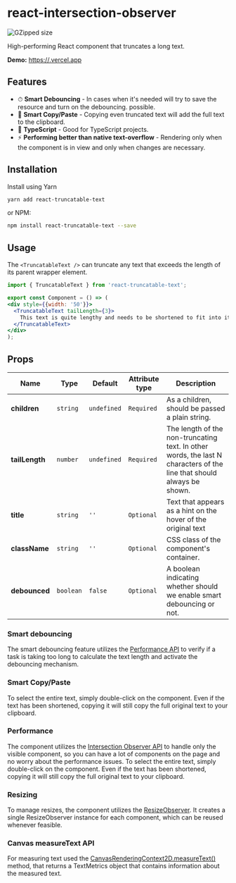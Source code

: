# react-intersection-observer

![GZipped size][npm-minzip-svg]

High-performing React component that truncates a long text.

**Demo:**
[https://.vercel.app](.vercel.app)

## Features

- ⏱ **Smart Debouncing** - In cases when it's needed will try to save the resource and turn on the debouncing. 
  possible.
- 💾 **Smart Copy/Paste** - Copying even truncated text will add the full text to the clipboard.
- 📝 **TypeScript** - Good for TypeScript projects.
- ⚡️ **Performing better than native text-overflow** - Rendering only when the component is in view and only when changes are necessary.


## Installation

Install using Yarn

```sh
yarn add react-truncatable-text
```

or NPM:

```sh
npm install react-truncatable-text --save
```

## Usage

The `<TruncatableText />` can truncate any text that exceeds the length of its parent wrapper element.

```jsx
import { TruncatableText } from 'react-truncatable-text';

export const Component = () => (
<div style={{width: '50'}}>
  <TruncatableText tailLength={3}>
    This text is quite lengthy and needs to be shortened to fit into its parent container!
  </TruncatableText>
</div>
);

```

## Props

| Name                   | Type            | Default       | Attribute type   | Description                                                                                                                                                                                                                                                                                     |
| ---------------------- | --------------- | ------------- | ---------------- | --------------------------------------------------------------------------------------------------------------------------------- |
| **children**           | `string`        | `undefined`   | `Required`       | As a children, should be passed a plain string.                                                                                   |
| **tailLength**         | `number`        | `undefined`   | `Required`       | The length of the non-truncating text. In other words, the last N characters of the line that should always be shown.             |
| **title**              | `string`        | `''`          | `Optional`       | Text that appears as a hint on the hover of the original text                                                                     |
| **className**          | `string`        | `''`          | `Optional`       | CSS class of the component's container.                                                                                           |
| **debounced**          | `boolean`       | `false`       | `Optional`       | A boolean indicating whether should we enable smart debouncing or not.                                                            |

### Smart debouncing

The smart debouncing feature utilizes the [Performance API](https://developer.mozilla.org/en-US/docs/Web/API/Performance/now) to verify if a task is taking too long to calculate the text length and activate the debouncing mechanism.

### Smart Copy/Paste

To select the entire text, simply double-click on the component. Even if the text has been shortened, copying it will still copy the full original text to your clipboard.

### Performance

The component utilizes the [Intersection Observer API](https://developer.mozilla.org/en-US/docs/Web/API/Intersection_Observer_API) to handle only the visible component, so you can have a lot of components on the page and no worry about the performance issues. 
To select the entire text, simply double-click on the component. Even if the text has been shortened, copying it will still copy the full original text to your clipboard.

### Resizing

To manage resizes, the component utilizes the [ResizeObserver](https://developer.mozilla.org/en-US/docs/Web/API/ResizeObserver). It creates a single ResizeObserver instance for each component, which can be reused whenever feasible.

### Canvas measureText API

For measuring text used the [CanvasRenderingContext2D.measureText()](https://developer.mozilla.org/en-US/docs/Web/API/CanvasRenderingContext2D/measureText) method, that returns a TextMetrics object that contains information about the measured text.

[npm-minzip-svg]:
  https://img.shields.io/bundlephobia/minzip/react-truncatable-text.svg
